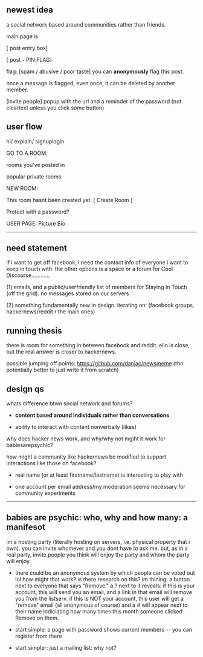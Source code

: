 ## newest idea

a social network based around communities rather than friends.

main page is

[ post entry box]

[ post - PIN FLAG]

flag: [spam / abusive / poor taste]
you can **anonymously** flag this post.

once a message is flagged, even once, it can be deleted by another member.

[invite people]
popup with the url and a reminder of the password (not cleartext unless you click some button)

## user flow

hi/ explain/ signuplogin

GO TO A ROOM:

rooms you've posted in

popular private rooms

NEW ROOM:

This room hasnt been created yet. 
[ Create Room ]

Protect with a password?

USER PAGE:
Picture
Bio



-----

## need statement

if i want to get off facebook, i need the contact info of everyone i want to keep in touch with. the other options is a space or a forum for Cool Discourse............

(1) emails, and a public/userfriendly list of members for Staying In Touch  (off the grid). no messages stored on our servers 

(2) something fundamentally new in design.  iterating on: (facebook groups, hackernews/reddit r the main ones)


## running thesis

there is room for something in between facebook and reddit. ello is close, but the real answer is closer to hackernews.

possible jumping off points: https://github.com/danjac/newsmeme  (tho potentially better to just write it from scratch)

## design qs

whats difference btwn social network and forums?  

- **content based around individuals rather than conversations**   

- ability to interact with content nonverbally (likes)

why does hacker news work, and why/why not mgiht it work for babiesarepsychic?

how might a community like hackernews be modified to support interactions like those on facebook?

- real name (or at least firstname/lastname) is interesting to play with

- one account per email address/my moderation seems necessary for community experiments

----

## babies are psychic: who, why and how many: a manifesot

im a hosting party (literally hosting on servers, i.e. physical property that i own). you can invite whomever and you dont have to ask me. but, as in a real party, invite people you think will enjoy the party and whom the party will enjoy. 

- there could be an anonymous system by which people can be voted out lol how might that work? is there research on this? im thining: a button next to everyone that says "Remove." a ? next to it reveals: if this is your account, this will send you an email, and a link in that email will remove you from the listserv. if this is NOT your account, this user will get a "remove" email (all anonymous of course) and a # will appear next to their name indiciating how many times this month someone clicked Remove on them.

- start simple: a page with password shows current members -- you can register from there

- start simpler: just a mailing list: why not?